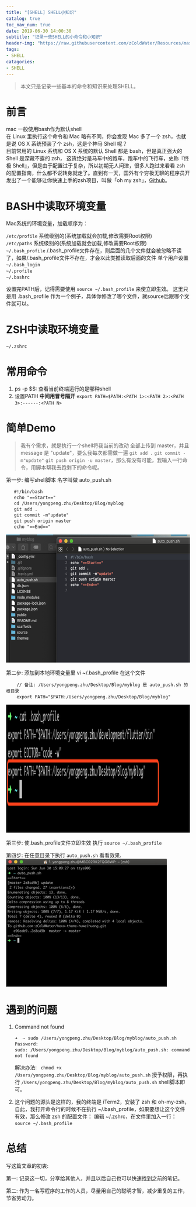 ```yaml
---
title: "[SHELL] SHELL小知识"
catalog: true
toc_nav_num: true
date: 2019-06-30 14:00:30
subtitle: "记录一些SHELL的小命令和小知识"
header-img: "https://raw.githubusercontent.com/zColdWater/Resources/master/Images/girl-min.png"
tags:
- SHELL
catagories:
- SHELL
---
```


> 本文只是记录一些基本的命令和知识来处理SHELL。

前言
=======
mac 一般使用bash作为默认shell  
在 Linux 里执行这个命令和 Mac 略有不同，你会发现 Mac 多了一个 zsh，也就是说 OS X 系统预装了个 zsh，这是个神马 Shell 呢？  
目前常用的 Linux 系统和 OS X 系统的默认 Shell 都是 bash，但是真正强大的 Shell 是深藏不露的 zsh， 这货绝对是马车中的跑车，跑车中的飞行车，史称『终极 Shell』，但是由于配置过于复杂，所以初期无人问津，很多人跑过来看看 zsh 的配置指南，什么都不说转身就走了。直到有一天，国外有个穷极无聊的程序员开发出了一个能够让你快速上手的zsh项目，叫做「oh my zsh」，[Github](https://github.com/robbyrussell/oh-my-zsh)。

BASH中读取环境变量
=======

Mac系统的环境变量，加载顺序为：

`/etc/profile` 系统级别的(系统加载就会加载,修改需要Root权限)  
`/etc/paths`  系统级别的(系统加载就会加载,修改需要Root权限)  
`~/.bash_profile`  /.bash_profile文件存在，则后面的几个文件就会被忽略不读了，如果/.bash_profile文件不存在，才会以此类推读取后面的文件 单个用户设置  
`~/.bash_login`  
`~/.profile`  
`~/.bashrc`

设置完PATH后，记得需要使用 `source ~/.bash_profile` 来使立即生效。 这里只是用 .bash_profile 作为一个例子，具体你修改了哪个文件，就source后跟哪个文件就可以。

ZSH中读取环境变量
=======

`~/.zshrc` 

常用命令
=======
1. ps -p $$: 查看当前终端运行的是哪种shell
2. 设置PATH **中间用冒号隔开** `export PATH=$PATH:<PATH 1>:<PATH 2>:<PATH 3>:------:<PATH N>`


简单Demo
=======
> 我有个需求，就是执行一个shell将我当前的改动 全部上传到 master，并且 message 是 "update"，要么我每次都需做一遍 `git add .` `git commit -m"update"` `git push origin -u master`，那么有没有可能，我输入一行命令，用脚本帮我去跑剩下的命令呢。

第一步: 编写shell脚本 名字叫做 auto_push.sh
 ```
    #!/bin/bash
    echo "==Start=="
    cd /Users/yongpeng.zhu/Desktop/Blog/myblog
    git add .
    git commit -m"update"
    git push origin master
    echo "==End=="
 ```
 <img src="https://raw.githubusercontent.com/zColdWater/Resources/master/Images/shell1.png" height="350" />

第二步: 添加到本地环境变量里 vi ~/.bash_profile 在这个文件
```
    // 备注: /Users/yongpeng.zhu/Desktop/Blog/myblog 是 auto_push.sh 的根目录
    export PATH="$PATH:/Users/yongpeng.zhu/Desktop/Blog/myblog"
```
 <img src="https://raw.githubusercontent.com/zColdWater/Resources/master/Images/shell2.png" height="350" />

第三步: 使.bash_profile文件立即生效 执行 `source ~/.bash_profile`

第四步: 在任意目录下执行 `auto_push.sh` 看看效果.
 <img src="https://raw.githubusercontent.com/zColdWater/Resources/master/Images/shell3.jpeg" height="350" />

遇到的问题
=======

1. Command not found
    ```
    ➜  ~ sudo /Users/yongpeng.zhu/Desktop/Blog/myblog/auto_push.sh
    Password:
    sudo: /Users/yongpeng.zhu/Desktop/Blog/myblog/auto_push.sh: command not found
    ```
    解决办法: ` chmod +x /Users/yongpeng.zhu/Desktop/Blog/myblog/auto_push.sh` 授予权限，再执行 `/Users/yongpeng.zhu/Desktop/Blog/myblog/auto_push.sh` shell脚本即可。
  
2. 这个问题的源头是这样的，我的终端是 iTerm2，安装了 zsh 和 oh-my-zsh，自此，我打开命令行的时候不在执行 ~/.bash_profile，如果要想让这个文件有效，那么修改 zsh 的配置文件： 编辑 ~/.zshrc，在文件里加入一行： `source ~/.bash_profile`

总结
=======
写这篇文章的初衷: 

第一: 记录这一切，分享给其他人，并且以后自己也可以快速找到之前的笔记。

第二: 作为一名写程序的工作的人员，尽量用自己的聪明才智，减少重复的工作，节省劳动力。

